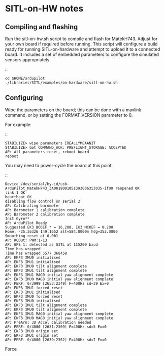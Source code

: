 # SITL-on-HW notes

## Compiling and flashing

Run the sitl-on-hw.sh script to compile and flash for MatekH743.  Adjust for your own board if required before running.  This script will configure a build ready for running SITL-on-hardware and attempt to upload it to a connected board.  It includes a set of embedded parameters to configure the simulated sensors appropriately.

::

	cd $HOME/ardupilot
	./libraries/SITL/examples/on-hardware/sitl-on-hw.sh

## Configuring

Wipe the parameters on the board; this can be done with a mavlink command, or by setting the FORMAT_VERSION parameter to 0.

For example:

::

	STABILIZE> wipe_parameters IREALLYMEAANIT
	STABILIZE> Got COMMAND_ACK: PREFLIGHT_STORAGE: ACCEPTED
	AP: All parameters reset, reboot board
	reboot

You may need to power-cycle the board at this point.

::

	Device /dev/serial/by-id/usb-ArduPilot_MatekH743_3A0019001051393036353035-if00 reopened OK
	link 1 OK
	heartbeat OK
	disabling flow control on serial 2
	AP: Calibrating barometer
	AP: Barometer 1 calibration complete
	AP: Barometer 2 calibration complete
	Init Gyro**
	AP: ArduPilot Ready
	Suggested EK3_BCOEF_* = 16.288, EK3_MCOEF = 0.208
	Home: -35.36326 149.1652 alt=584.0000m hdg=353.0000
	Smoothing reset at 0.001
	AP: RCOut: PWM:1-13
	AP: GPS 1: detected as SITL at 115200 baud
	Time has wrapped
	Time has wrapped 5577 368458
	AP: EKF3 IMU0 initialised
	AP: EKF3 IMU1 initialised
	AP: EKF3 IMU0 tilt alignment complete
	AP: EKF3 IMU1 tilt alignment complete
	AP: EKF3 IMU1 MAG0 initial yaw alignment complete
	AP: EKF3 IMU0 MAG0 initial yaw alignment complete
	AP: PERF: 0/3999 [2653:2349] F=400Hz sd=39 Ex=0
	AP: EKF3 IMU1 forced reset
	AP: EKF3 IMU1 initialised
	AP: EKF3 IMU0 forced reset
	AP: EKF3 IMU0 initialised
	AP: EKF3 IMU1 tilt alignment complete
	AP: EKF3 IMU0 tilt alignment complete
	AP: EKF3 IMU1 MAG0 initial yaw alignment complete
	AP: EKF3 IMU0 MAG0 initial yaw alignment complete
	AP: PreArm: 3D Accel calibration needed
	AP: PERF: 0/4000 [2631:2369] F=400Hz sd=5 Ex=0
	AP: EKF3 IMU0 origin set
	AP: EKF3 IMU1 origin set
	AP: PERF: 0/4000 [2639:2362] F=400Hz sd=7 Ex=0

Force 
